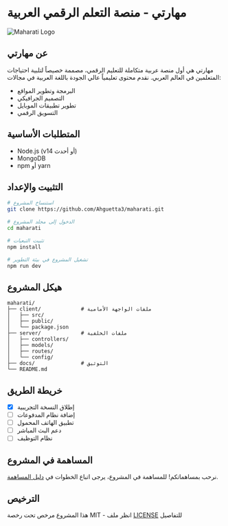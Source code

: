 # مهارتي - منصة التعلم الرقمي العربية 

![Maharati Logo](https://placehold.co/600x200)

## عن مهارتي 

مهارتي هي أول منصة عربية متكاملة للتعليم الرقمي، مصممة خصيصاً لتلبية احتياجات المتعلمين في العالم العربي. نقدم محتوى تعليمياً عالي الجودة باللغة العربية في مجالات:

- البرمجة وتطوير المواقع
- التصميم الجرافيكي
- تطوير تطبيقات الموبايل
- التسويق الرقمي

## المتطلبات الأساسية 

- Node.js (v14 أو أحدث)
- MongoDB
- npm أو yarn

## التثبيت والإعداد 

```bash
# استنساخ المشروع
git clone https://github.com/Ahguetta3/maharati.git

# الدخول إلى مجلد المشروع
cd maharati

# تثبيت التبعيات
npm install

# تشغيل المشروع في بيئة التطوير
npm run dev
```

## هيكل المشروع 

```
maharati/
├── client/             # ملفات الواجهة الأمامية
│   ├── src/
│   ├── public/
│   └── package.json
├── server/             # ملفات الخلفية
│   ├── controllers/
│   ├── models/
│   ├── routes/
│   └── config/
├── docs/               # التوثيق
└── README.md
```

## خريطة الطريق 

- [x] إطلاق النسخة التجريبية
- [ ] إضافة نظام المدفوعات
- [ ] تطبيق الهاتف المحمول
- [ ] دعم البث المباشر
- [ ] نظام التوظيف

## المساهمة في المشروع 

نرحب بمساهماتكم! للمساهمة في المشروع، يرجى اتباع الخطوات في [دليل المساهمة](CONTRIBUTING.md).

## الترخيص 

هذا المشروع مرخص تحت رخصة MIT - انظر ملف [LICENSE](LICENSE) للتفاصيل